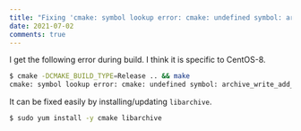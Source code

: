 ```yaml
---
title: "Fixing 'cmake: symbol lookup error: cmake: undefined symbol: archive_write_add_filter_zst'"
date: 2021-07-02
comments: true
---
```


I get the following error during build. I think it is specific to CentOS-8.


```sh
$ cmake -DCMAKE_BUILD_TYPE=Release .. && make
cmake: symbol lookup error: cmake: undefined symbol: archive_write_add_filter_zstd
```

It can be fixed easily by installing/updating `libarchive`.


```sh
$ sudo yum install -y cmake libarchive
```
